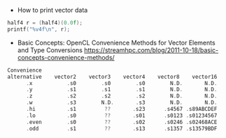 
* How to print vector data
```c
half4 r = (half4)(0.0f);
printf("%v4f\n", r);
```

* Basic Concepts: OpenCL Convenience Methods for Vector Elements and Type Conversions
  https://streamhpc.com/blog/2011-10-18/basic-concepts-convenience-methods/ 
```c
Convenience
alternative    vector2    vector3    vector4    vector8    vector16
      .x           .s0        .s0        .s0        N.D.       N.D.
      .y           .s1        .s1        .s1        N.D.       N.D.
      .z           .s2        .s2        .s2        N.D.       N.D.
      .w           .s3        N.D.       .s3        N.D.       N.D.
      .hi          .s1         ??       .s23      .s4567 .s89ABCDEF
      .lo          .s0         ??       .s01      .s0123 .s01234567
      .even        .s0         ??       .s02      .s0246 .s02468ACE
      .odd         .s1         ??       .s13      .s1357 .s13579BDF
```
